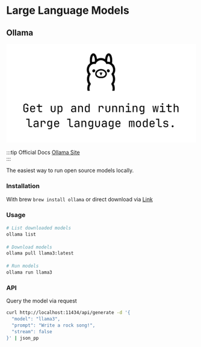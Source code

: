 # Large Language Models

## Ollama

![Ollama Logo](ollama.png)

:::tip Official Docs
[Ollama Site](https://ollama.com/)<br>
:::

The easiest way to run open source models locally.

### Installation
With brew `brew install ollama` or direct download via [Link](https://ollama.com/download/)

### Usage

```bash
# List downloaded models
ollama list

# Download models
ollama pull llama3:latest

# Run models
ollama run llama3
```

### API

Query the model via request
```bash
curl http://localhost:11434/api/generate -d '{
  "model": "llama3",
  "prompt": "Write a rock song!",
  "stream": false
}' | json_pp
```
